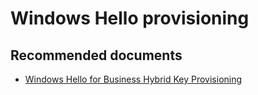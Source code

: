 <properties
    pageTitle="Windows Hello provisioning"
    description="Windows Hello provisioning"
    service="microsoft.aad"
    resource="Microsoft_AAD_IAM"
    authors="curtand"
    displayOrder="1770"
    supportTopicIds="32615436"
    selfHelpType="generic"
    resourceTags=""
    productPesIds="16579"
    cloudEnvironments="public"
 />

# Windows Hello provisioning

## **Recommended documents**

* [Windows Hello for Business Hybrid Key Provisioning](https://docs.microsoft.com/windows/security/identity-protection/hello-for-business/hello-hybrid-key-whfb-provision)
